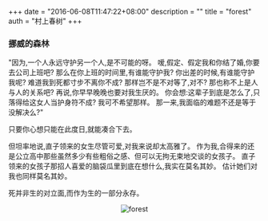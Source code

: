 +++
date = "2016-06-08T11:47:22+08:00"
description = ""
title = "forest"
auth =  "村上春树"
+++

### 挪威的森林

"因为,一个人永远守护另一个人,是不可能的呀。
嗳,假定、假定我和你结了婚,你要去公司上班吧?
那么在你上班的时间里,有谁能守护我?
你出差的时候,有谁能守护我呢?
难道我到死都寸步不离你不成?
那样岂不是不对等了,对不?
那也称不上是人与人的关系吧?
再说,你早早晚晚也要对我生厌的。
你会想:这辈子到底是怎么了,只落得给这女人当护身符不成?
我可不希望那样。
那一来,我面临的难题不还是等于没解决么?"

只要你心想只能在此度日,就能凑合下去。

但坦率地说,直子领来的女生尽管可爱,对我来说却太高雅了。
作为我,合得来的还是公立高中那些虽然多少有些粗俗之感、但可以无拘无束地交谈的女孩子。
直子领来的女孩子那招人喜爱的脑袋瓜里到底在想什么,我实在莫名其妙。
估计她们对我也同样莫名其妙。

死并非生的对立面,而作为生的一部分永存。

<div style="text-align:center; margin:0px auto;">
    <img src="/images/forest.jpg" alt="forest" />
</div>